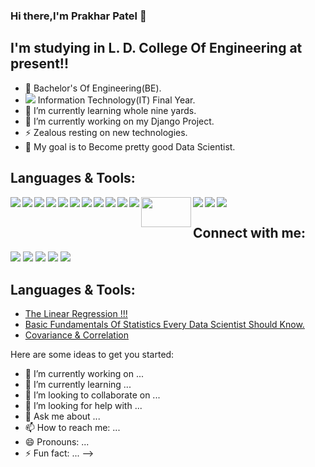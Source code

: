 ### Hi there,I'm Prakhar Patel 👋

## I'm studying in L. D. College Of Engineering at present!!
- 🔭 Bachelor's Of Engineering(BE).
- <img src="https://img.icons8.com/emoji/18/000000/desktop-computer.png"/> Information Technology(IT) Final Year.
- 🌱 I’m currently learning whole nine yards.
- 🔭 I’m currently working on my Django Project.
- ⚡ Zealous resting on new technologies.
- 🥅 My goal is to Become pretty good Data Scientist.

## Languages & Tools:
<img align="left" src="https://img.icons8.com/color/48/000000/django.png"/>
<img align="left" src="https://img.icons8.com/color/48/000000/java-coffee-cup-logo.png"/>
<img align="left" src="https://img.icons8.com/color/48/000000/python.png"/>
<img align="left" src="https://img.icons8.com/color/48/000000/bootstrap.png"/>
<img align="left" src="https://img.icons8.com/color/48/000000/html-5--v1.png"/>
<img align="left" src="https://img.icons8.com/color/48/000000/css3.png"/>
<img align="left" src="https://img.icons8.com/color/48/000000/javascript.png"/>
<img align="left" src="https://img.icons8.com/fluent/48/000000/microsoft-excel-2019.png"/>
<img align="left" src="https://img.icons8.com/color/48/000000/visual-studio-code-2019.png"/>
<img align="left" src="https://img.icons8.com/color/48/000000/mysql-logo.png"/>
<img align="left" src="https://img.icons8.com/color/48/000000/mongodb.png"/>
<img align="left" width="80px" height="48px" src="https://upload.wikimedia.org/wikipedia/commons/thumb/0/05/Scikit_learn_logo_small.svg/1280px-Scikit_learn_logo_small.svg.png"/>
<img align="left" src="https://img.icons8.com/officel/48/000000/java-eclipse.png"/>
<img align="left" src="https://img.icons8.com/color/48/000000/git.png"/>
<img  src="https://img.icons8.com/fluent/48/000000/github.png"/>
<br>

## Connect with me:
[<img src="https://img.icons8.com/ios-filled/48/000000/medium-monogram--v2.png"/>](https://medium.com/@patel-prakhar09 "Medium")
[<img src="https://img.icons8.com/fluent/48/000000/linkedin.png"/>](https://www.linkedin.com/in/prakhar-patel-2b3b591a4 "Linkedin")
[<img src="https://img.icons8.com/fluent/48/000000/youtube-play.png"/>](https://www.youtube.com/channel/UCpY1ZJpK3wVOPbr3t5Wblfw "Youtube")
[<img src="https://img.icons8.com/fluent/48/000000/twitter.png"/>](https://twitter.com/Prakhar57421083 "twitter")
[<img src="https://img.icons8.com/fluent/48/000000/domain.png"/>](https://prakharpatel.netlify.app/ "Portfolio")



## Languages & Tools:
- [The Linear Regression !!!](https://patel-prakhar09.medium.com/the-linear-regression-74e872729679)
- [Basic Fundamentals Of Statistics Every Data Scientist Should Know.](https://patel-prakhar09.medium.com/basic-fundamentals-of-statistics-every-data-scientist-should-know-ab30425c6f76)
- [Covariance & Correlation](https://patel-prakhar09.medium.com/covariance-correlation-d6e511bdb62c)


Here are some ideas to get you started:

- 🔭 I’m currently working on ...
- 🌱 I’m currently learning ...
- 👯 I’m looking to collaborate on ...
- 🤔 I’m looking for help with ...
- 💬 Ask me about ...
- 📫 How to reach me: ...
- 😄 Pronouns: ...
- ⚡ Fun fact: ...
-->
